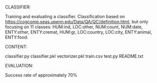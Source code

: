 CLASSIFIER:

Training and evaluating a classifier. Classification based on https://cogcomp.seas.upenn.edu/Data/QA/QC/definition.html, but only focusing on 11 classes: HUM:ind, LOC:other, NUM:count, NUM:date, ENTY:other, ENTY:cremat, HUM:gr, LOC:country, LOC:city, ENTY:animal, ENTY:food.


CONTENT:

classifier.py
classifier.pkl
vectorizer.pkl
train.csv
test.py
README.txt


EVALUATION:

Success rate of approximately 70%